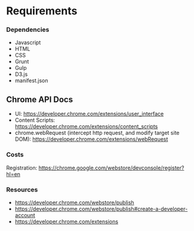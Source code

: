 # Requirements

### Dependencies
- Javascript
- HTML
- CSS
- Grunt
- Gulp
- D3.js
- manifest.json

## Chrome API Docs
- UI: https://developer.chrome.com/extensions/user_interface
- Content Scripts: https://developer.chrome.com/extensions/content_scripts
- chrome.webRequest (intercept http request, and modify target site DOM): https://developer.chrome.com/extensions/webRequest

### Costs
Registration: https://chrome.google.com/webstore/devconsole/register?hl=en

### Resources
- https://developer.chrome.com/webstore/publish
- https://developer.chrome.com/webstore/publish#create-a-developer-account
- https://developer.chrome.com/extensions
